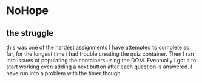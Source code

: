 # NoHope


## the struggle

this was one of the hardest assignments I have attempted to complete so far, for the longest time i had trouble creating the quiz container. Then I ran into issues of populating the containers using the DOM. Eventually I got it to start working even adding a next button after each question is answered. I have run into a problem with the timer though.
